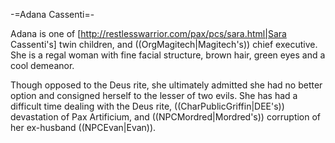 -=Adana Cassenti=-

Adana is one of [http://restlesswarrior.com/pax/pcs/sara.html|Sara Cassenti's] twin children, and ((OrgMagitech|Magitech's)) chief executive. She is a regal woman with fine facial structure, brown hair, green eyes and a cool demeanor.

Though opposed to the Deus rite, she ultimately admitted she had no better option and consigned herself to the lesser of two evils. She has had a difficult time dealing with the Deus rite, ((CharPublicGriffin|DEE's)) devastation of Pax Artificium, and ((NPCMordred|Mordred's)) corruption of her ex-husband ((NPCEvan|Evan)).
